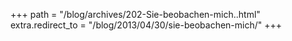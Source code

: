 +++
path = "/blog/archives/202-Sie-beobachen-mich..html"
extra.redirect_to = "/blog/2013/04/30/sie-beobachen-mich/"
+++
